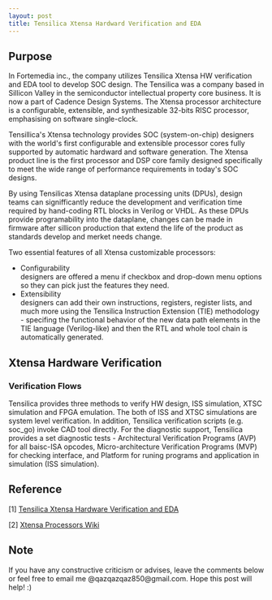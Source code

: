 ```yaml
---
layout: post
title: Tensilica Xtensa Hardward Verification and EDA
---
```


## Purpose

In Fortemedia inc., the company utilizes Tensilica Xtensa HW verification and EDA tool to develop SOC design. The Tensilica was a company based in Sillicon Valley in the semiconductor intellectual property core business. It is now a part of Cadence Design Systems. The Xtensa processor architecture is a configurable, extensible, and synthesizable 32-bits RISC processor, emphasising on software single-clock.

Tensillica's Xtensa technology provides SOC (system-on-chip) designers with the world's first configurable and extensible processor cores fully supported by automatic hardward and software generation. The Xtensa product line is the first processor and DSP core family designed specifically to meet the wide range of performance requirements in today's SOC designs.

By using Tensilicas Xtensa dataplane processing units (DPUs), design teams can signifficantly reduce the development and verification time required by hand-coding RTL blocks in Verilog or VHDL. As these DPUs provide programability into the dataplane, changes can be made in firmware after sillicon production that extend the life of the product as standards develop and merket needs change.

Two essential features of all Xtensa customizable processors:
<ul style="list-style-type:disc">
  <li> Configurability </li>
   designers are offered a menu if checkbox and drop-down menu options so they can pick just the features they need.
  <li> Extensibility</li>
  designers can add their own instructions, registers, register lists, and much more using the Tensilica Instruction Extension (TIE) methodology - specifing the functional behavior of the new data path elements in the TIE language (Verilog-like) and then the RTL and whole tool chain is automatically generated.
</ul>

## Xtensa Hardware Verification

### Verification Flows
Tensilica provides three methods to verify HW design, ISS simulation, XTSC simulation and FPGA emulation. The both of ISS and XTSC simulations are system level verification. In addition, Tensilica verification scripts (e.g. soc_go) invoke CAD tool directly. For the diagnostic support, Tensilica provides a set diagnostic tests - Architectural Verification Programs (AVP) for all baisc-ISA opcodes, Micro-architecture Verification Programs (MVP) for checking interface, and Platform for runing programs and application in simulation (ISS simulation).

## Reference

[1] [Tensilica Xtensa Hardware Verification and EDA](https://www.cadence.com/content/cadence-www/global/en_US/home/training/all-courses/86065.html)

[2] [Xtensa Processors Wiki](https://www.semiwiki.com/forum/showwiki.php?title=Tensilica:Xtensa-Processors-Wiki)

## Note
<p>If you have any constructive criticism or advises, leave the comments below or feel free to email me @qazqazqaz850@gmail.com.
Hope this post will help! :)
</p>
